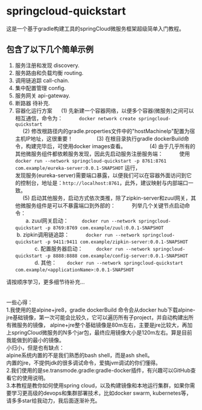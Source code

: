 # springcloud-quickstart
这是一个基于gradle构建工具的springCloud微服务框架超级简单入门教程。

## 包含了以下几个简单示例
1. 服务注册和发现 discovery.
2. 服务路由和负载均衡 routing.
3. 调用链追踪 call-chain.
4. 集中配置管理 config.
5. 服务网关 api-gateway.
6. 断路器 待补充.
7. 容器化运行方案
      (1) 先新建一个容器网络，以便多个容器(微服务)之间可以相互通信，命令为：           
        ```docker network create springcloud-quickstart```        
      (2) 修改根路径内的gradle.properties文件中的"hostMachineIp"配置为宿主机IP地址，这很重要！          
      (3) 在根目录执行gradle dockerBuild命令，构建完毕后，可使用docker images查看。           
      (4) 由于几乎所有的其他微服务组件都依赖服务发现，因此先启动服务注册服务端：          
        使用 ```docker run --network springcloud-quickstart -p 8761:8761 com.example/eureka-server:0.0.1-SNAPSHOT``` 运行，        
        发现服务(eureka-server)需要端口暴露，以便我们可以在容器外面访问到它的控制台，地址是：`http://localhost:8761`，此外，建议映射与内部端口一致。           
      (5) 启动其他服务，启动方式依次类推，除了zipkin-server和zuul网关，其他微服务组件是可以不暴露端口到外部的：          
        列举几个关键节点启动命令：         
        a.  zuul网关启动：        
        ```docker run --network springcloud-quickstart -p 8769:8769 com.example/zuul:0.0.1-SNAPSHOT```            
        b.  zipkin调用链追踪：          
        ```docker run --network springcloud-quickstart -p 9411:9411 com.example/zipkin-server:0.0.1-SNAPSHOT```           
        c.  配置服务器启动：        
        ```docker run --network springcloud-quickstart -p 8888:8888 com.example/config-server:0.0.1-SNAPSHOT```          
        d.  其他：       
        ```docker run --network springcloud-quickstart com.example/<applicationName>:0.0.1-SNAPSHOT```        

请按顺序学习，更多细节待补充...
<br/><br/><br/>
一些心得：<br/>
1.我使用的是alpine+jre8，gradle dockerBuild 命令会从docker hub下载alpine-jre基础镜像，第一次可能会比较久，它可以遍历所有子project，并自动构建出所有微服务的镜像，
    alpine+jre整个基础镜像是80m左右，主要是jre比较大，再加上springCloud微服务的N多个jar包，最终应用镜像大小是120m左右。算是目前我能做到的最小的镜像。<br/>
    小归小，但是也有缺点：<br/>
    alpine系统内置的不是我们熟悉的bash shell，而是ash shell。<br/>
    内置的jre，不提供jdk的很多调试命令，爱搞jvm调试的你们懂得。<br/>
2.我们使用的是se.transmode.gradle:gradle-docker插件，有兴趣可以GitHub查看它的使用说明。<br/>
3.本教程是教你如何使用spring cloud，以及构建镜像和本地运行集群，如果你需要学习更高级的devops和集群部署技术，比如docker swarm, kubernetes等，请多多star给我动力，我后面逐渐补充。
